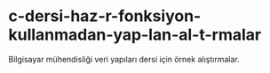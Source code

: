 # c-dersi-haz-r-fonksiyon-kullanmadan-yap-lan-al-t-rmalar
Bilgisayar mühendisliği veri yapıları dersi için örnek alıştırmalar.
